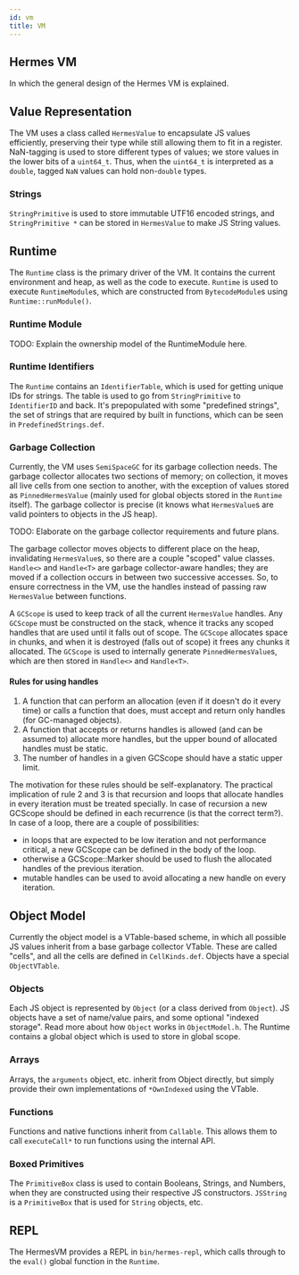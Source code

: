 ```yaml
---
id: vm
title: VM
---
```



## Hermes VM

In which the general design of the Hermes VM is explained.

## Value Representation

The VM uses a class called `HermesValue` to encapsulate JS values efficiently,
preserving their type while still allowing them to fit in a register.
NaN-tagging is used to store different types of values;
we store values in the lower bits of a `uint64_t`.
Thus, when the `uint64_t` is interpreted as a `double`,
tagged `NaN` values can hold non-`double` types.

### Strings

`StringPrimitive` is used to store immutable UTF16 encoded strings,
and `StringPrimitive *` can be stored in `HermesValue` to make JS String values.

## Runtime

The `Runtime` class is the primary driver of the VM.
It contains the current environment and heap, as well as the code to execute.
`Runtime` is used to execute `RuntimeModule`s,
which are constructed from `BytecodeModule`s using `Runtime::runModule()`.

### Runtime Module

TODO: Explain the ownership model of the RuntimeModule here.

### Runtime Identifiers

The `Runtime` contains an `IdentifierTable`,
which is used for getting unique IDs for strings.
The table is used to go from `StringPrimitive` to `IdentifierID` and back.
It's prepopulated with some "predefined strings",
the set of strings that are required by built in functions,
which can be seen in `PredefinedStrings.def`.

### Garbage Collection

Currently, the VM uses `SemiSpaceGC` for its garbage collection needs.
The garbage collector allocates two sections of memory;
on collection, it moves all live cells from one section to another,
with the exception of values stored as `PinnedHermesValue`
(mainly used for global objects stored in the `Runtime` itself).
The garbage collector is precise
(it knows what `HermesValue`s are valid pointers to objects in the JS heap).

TODO: Elaborate on the garbage collector requirements and future plans.

The garbage collector moves objects to different place on the heap,
invalidating `HermesValue`s, so there are a couple "scoped" value classes.
`Handle<>` and `Handle<T>` are garbage collector-aware handles;
they are moved if a collection occurs in between two successive accesses.
So, to ensure correctness in the VM,
use the handles instead of passing raw `HermesValue` between functions.

A `GCScope` is used to keep track of all the current `HermesValue` handles.
Any `GCScope` must be constructed on the stack,
whence it tracks any scoped handles that are used until it falls out of scope.
The `GCScope` allocates space in chunks,
and when it is destroyed (falls out of scope) it frees any chunks it allocated.
The `GCScope` is used to internally generate `PinnedHermesValue`s,
which are then stored in `Handle<>` and `Handle<T>`.

#### Rules for using handles

1. A function that can perform an allocation (even if it doesn't do it every
   time) or calls a function that does, must accept and return only handles
   (for GC-managed objects).
2. A function that accepts or returns handles is allowed (and can be assumed
   to) allocate more handles, but the upper bound of allocated handles must be
   static.
3. The number of handles in a given GCScope should have a static upper limit.

The motivation for these rules should be self-explanatory.  The practical
implication of rule 2 and 3 is that recursion and loops that allocate handles
in every iteration must be treated specially.  In case of recursion a new
GCScope should be defined in each recurrence (is that the correct term?).  In
case of a loop, there are a couple of possibilities:

- in loops that are expected to be low iteration and not performance critical,
  a new GCScope can be defined in the body of the loop.
- otherwise a GCScope::Marker should be used to flush the allocated handles of
  the previous iteration.
- mutable handles can be used to avoid allocating a new handle on every
  iteration.

## Object Model

Currently the object model is a VTable-based scheme,
in which all possible JS values inherit from a base garbage collector VTable.
These are called "cells", and all the cells are defined in `CellKinds.def`.
Objects have a special `ObjectVTable`.

### Objects

Each JS object is represented by `Object` (or a class derived from `Object`).
JS objects have a set of name/value pairs, and some optional "indexed storage".
Read more about how `Object` works in `ObjectModel.h`.
The Runtime contains a global object which is used to store in global scope.

### Arrays

Arrays, the `arguments` object, etc. inherit from Object directly,
but simply provide their own implementations of `*OwnIndexed` using the VTable.

### Functions

Functions and native functions inherit from `Callable`.
This allows them to call `executeCall*` to run functions using the internal API.

### Boxed Primitives

The `PrimitiveBox` class is used to contain Booleans, Strings, and Numbers,
when they are constructed using their respective JS constructors.
`JSString` is a `PrimitiveBox` that is used for `String` objects, etc.

## REPL

The HermesVM provides a REPL in `bin/hermes-repl`,
which calls through to the `eval()` global function in the `Runtime`.
